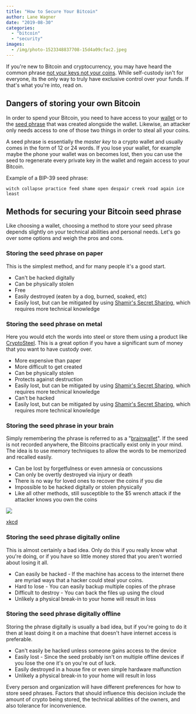 ```yaml
---
title: "How to Secure Your Bitcoin"
author: Lane Wagner
date: "2019-08-30"
categories: 
  - "bitcoin"
  - "security"
images:
  - /img/photo-1523348837708-15d4a09cfac2.jpeg
---
```


If you're new to Bitcoin and cryptocurrency, you may have heard the common phrase [not your keys not your coins](https://www.youtube.com/watch?v=dnC5mFaIW3Q). While self-custody isn't for everyone, its the only way to truly have exclusive control over your funds. If that's what you're into, read on.

## Dangers of storing your own Bitcoin

In order to spend your Bitcoin, you need to have access to your [wallet](https://bitcoin.org/en/choose-your-wallet) or to the [seed phrase](https://en.bitcoin.it/wiki/Seed_phrase) that was created alongside the wallet. Likewise, an attacker only needs access to one of those two things in order to steal all your coins.

A seed phrase is essentially the _master key_ to a crypto wallet and usually comes in the form of 12 or 24 words. If you lose your wallet, for example maybe the phone your wallet was on becomes lost, then you can use the seed to regenerate every private key in the wallet and regain access to your Bitcoin.

Example of a BIP-39 seed phrase:

```
witch collapse practice feed shame open despair creek road again ice least
```

## Methods for securing your Bitcoin seed phrase

Like choosing a wallet, choosing a method to store your seed phrase depends slightly on your technical abilities and personal needs. Let's go over some options and weigh the pros and cons.

### Storing the seed phrase on paper

This is the simplest method, and for many people it's a good start.

- Can't be hacked digitally
- Can be physically stolen
- Free
- Easily destroyed (eaten by a dog, burned, soaked, etc)
- Easily lost, but can be mitigated by using [Shamir's Secret Sharing](/cryptography/shamirs-secret-sharing/), which requires more technical knowledge

### Storing the seed phrase on metal

Here you would etch the words into steel or store them using a product like [CryptoSteel](https://cryptosteel.com/?gclid=EAIaIQobChMIhfOt-MSr5AIVEKrsCh3ubwXpEAAYAiAAEgLqy_D_BwE). This is a great option if you have a significant sum of money that you want to have custody over.

- More expensive than paper
- More difficult to get created
- Can be physically stolen
- Protects against destruction
- Easily lost, but can be mitigated by using [Shamir's Secret Sharing](/cryptography/shamirs-secret-sharing/), which requires more technical knowledge
- Can't be hacked
- Easily lost, but can be mitigated by using [Shamir's Secret Sharing](/cryptography/shamirs-secret-sharing/), which requires more technical knowledge

### Storing the seed phrase in your brain

Simply remembering the phrase is referred to as a "[brainwallet](https://en.bitcoin.it/wiki/Brainwallet)". If the seed is not recorded anywhere, the Bitcoins practically exist only in your mind. The idea is to use memory techniques to allow the words to be memorized and recalled easily.

- Can be lost by forgetfulness or even amnesia or concussions
- Can only be overtly destroyed via injury or death
- There is no way for loved ones to recover the coins if you die
- Impossible to be hacked digitally or stolen physically
- Like all other methods, still susceptible to the $5 wrench attack if the attacker knows you own the coins

![](/img/security.png)

[xkcd](https://xkcd.com/538/)

### Storing the seed phrase digitally online

This is almost certainly a bad idea. Only do this if you really know what you're doing, or if you have so little money stored that you aren't worried about losing it all.

- Can easily be hacked - If the machine has access to the internet there are myriad ways that a hacker could steal your coins.
- Hard to lose - You can easily backup multiple copies of the phrase
- Difficult to destroy - You can back the files up using the cloud
- Unlikely a physical break-in to your home will result in loss

### Storing the seed phrase digitally offline

Storing the phrase digitally is usually a bad idea, but if you're going to do it then at least doing it on a machine that doesn't have internet access is preferable.

- Can't easily be hacked unless someone gains access to the device
- Easily lost - Since the seed probably isn't on multiple offline devices if you lose the one it's on you're out of luck.
- Easily destroyed in a house fire or even simple hardware malfunction
- Unlikely a physical break-in to your home will result in loss

Every person and organization will have different preferences for how to store seed phrases. Factors that should influence this decision include the amount of crypto being stored, the technical abilities of the owners, and also tolerance for inconvenience.
